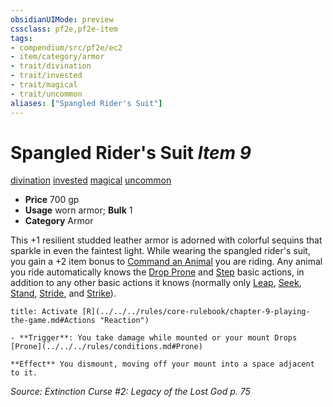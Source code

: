 ```yaml
---
obsidianUIMode: preview
cssclass: pf2e,pf2e-item
tags:
- compendium/src/pf2e/ec2
- item/category/armor
- trait/divination
- trait/invested
- trait/magical
- trait/uncommon
aliases: ["Spangled Rider's Suit"]
---
```

# Spangled Rider's Suit *Item 9*  
[divination](../../../rules/traits/divination.md)  [invested](../../../rules/traits/invested.md)  [magical](../../../rules/traits/magical.md)  [uncommon](../../../rules/traits/uncommon.md)  

- **Price** 700 gp
- **Usage** worn armor; **Bulk** 1
- **Category** Armor

This +1 resilient studded leather armor is adorned with colorful sequins that sparkle in even the faintest light. While wearing the spangled rider's suit, you gain a +2 item bonus to [Command an Animal](../../../rules/actions/command-an-animal.md) you are riding. Any animal you ride automatically knows the [Drop Prone](../../../rules/actions/drop-prone.md) and [Step](../../../rules/actions/step.md) basic actions, in addition to any other basic actions it knows (normally only [Leap](../../../rules/actions/leap.md), [Seek](../../../rules/actions/seek.md), [Stand](../../../rules/actions/stand.md), [Stride](../../../rules/actions/stride.md), and [Strike](../../../rules/actions/strike.md)).

```ad-embed-ability
title: Activate [R](../../../rules/core-rulebook/chapter-9-playing-the-game.md#Actions "Reaction")

- **Trigger**: You take damage while mounted or your mount Drops [Prone](../../../rules/conditions.md#Prone)

**Effect** You dismount, moving off your mount into a space adjacent to it.
```

*Source: Extinction Curse #2: Legacy of the Lost God p. 75*
